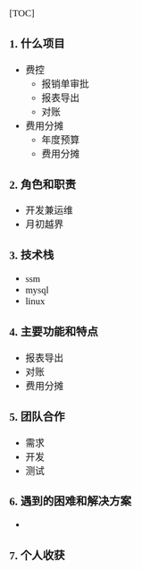<span style="font-family:Simsun,serif; font-size:17px;">

[TOC]

### 1. 什么项目

- 费控
    - 报销单审批
    - 报表导出
    - 对账
- 费用分摊
    - 年度预算
    - 费用分摊

### 2. 角色和职责

- 开发兼运维
- 月初越界

### 3. 技术栈

- ssm
- mysql
- linux

### 4. 主要功能和特点

- 报表导出
- 对账
- 费用分摊

### 5. 团队合作

- 需求
- 开发
- 测试

### 6. 遇到的困难和解决方案

- 

### 7. 个人收获

</span>